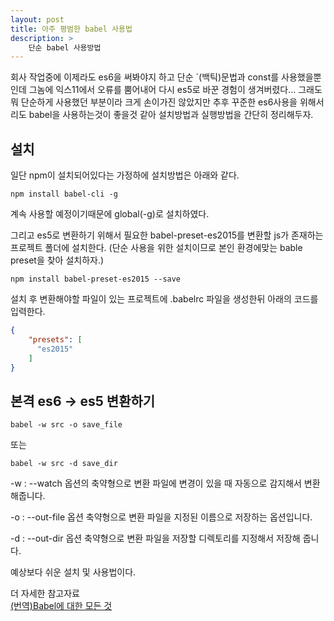 ```yaml
---
layout: post
title: 아주 평범한 babel 사용법
description: >
    단순 babel 사용방법
---
```


 회사 작업중에 이제라도 es6을 써봐야지 하고 단순 `(백틱)문법과 const를 사용했을뿐인데 그놈에 익스11에서 오류를 뿜어내어 다시 es5로 바꾼 경험이 생겨버렸다... 그래도 뭐 단순하게 사용했던 부분이라 크게 손이가진 않았지만 추후 꾸준한 es6사용을 위해서리도 babel을 사용하는것이 좋을것 같아 설치방법과 실행방법을 간단히 정리해두자.

## 설치
일단 npm이 설치되어있다는 가정하에 설치방법은 아래와 같다.
~~~
npm install babel-cli -g
~~~ 
계속 사용할 예정이기때문에 global(-g)로 설치하였다.
    

그리고 es5로 변환하기 위해서 필요한 babel-preset-es2015를 변환할 js가 존재하는 프로젝트 폴더에 설치한다.
(단순 사용을 위한 설치이므로 본인 환경에맞는 bable preset을 찾아 설치하자.)
~~~
npm install babel-preset-es2015 --save
~~~


설치 후 변환해야할 파일이 있는 프로젝트에 .babelrc 파일을 생성한뒤 아래의 코드를 입력한다.
~~~ json
{
    "presets": [
      "es2015"
    ]
}
~~~



## 본격 es6 -> es5 변환하기
~~~ 
babel -w src -o save_file
~~~
또는 
~~~
babel -w src -d save_dir
~~~

-w : --watch 옵션의 축약형으로 변환 파일에 변경이 있을 때 자동으로 감지해서 변환해줍니다.


-o : --out-file 옵션 축약형으로 변환 파일을 지정된 이름으로 저장하는 옵션입니다.

-d : --out-dir 옵션 축약형으로 변환 파일을 저장할 디렉토리를 지정해서 저장해 줍니다.



예상보다 쉬운 설치 및 사용법이다.   

더 자세한 참고자료    
[(번역)Babel에 대한 모든 것](https://jaeyeophan.github.io/2017/05/16/Everything-about-babel/)